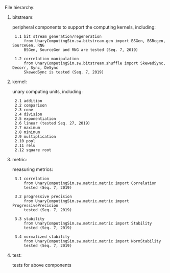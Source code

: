 File hierarchy:

1. bitstream:

    peripheral components to support the computing kernels, including:
    
        1.1 bit stream generation/regeneration
            from UnaryComputingSim.sw.bitstream.gen import BSGen, BSRegen, SourceGen, RNG
            BSGen, SourceGen and RNG are tested (Seq. 7, 2019)
            
        1.2 correlation manipulation
            from UnaryComputingSim.sw.bitstream.shuffle import SkewedSync, Decorr, Sync, DeSync
            SkewedSync is tested (Seq. 7, 2019)
            
2. kernel:

    unary computing units, including:
    
        2.1 addition
        2.2 comparison
        2.3 conv
        2.4 division
        2.5 exponentiation
        2.6 linear (tested Seq. 27, 2019)
        2.7 maximum
        2.8 minimum
        2.9 multiplication
        2.10 pool
        2.11 relu
        2.12 square root
        
3. metric:

    measuring metrics:
    
        3.1 correlation
            from UnaryComputingSim.sw.metric.metric import Correlation
            tested (Seq. 7, 2019)
            
        3.2 progressive precision
            from UnaryComputingSim.sw.metric.metric import ProgressivePrecision
            tested (Seq. 7, 2019)
            
        3.3 stability
            from UnaryComputingSim.sw.metric.metric import Stability
            tested (Seq. 7, 2019)
            
        3.4 normalized stability
            from UnaryComputingSim.sw.metric.metric import NormStability
            tested (Seq. 7, 2019)
        
4. test:

    tests for above components
